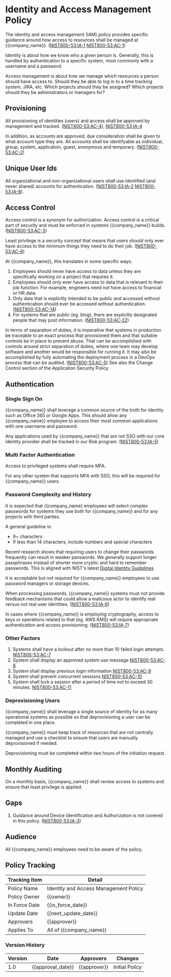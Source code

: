 # Identity and Access Management Policy

The identity and access management (IAM) policy provides specific guidance around how access to resources shall be managed at {{company_name}}.  ([NIST800-53:IA-1](https://nvd.nist.gov/800-53/Rev4/control/IA-1) [NIST800-53:AC-1](https://nvd.nist.gov/800-53/Rev4/control/AC-1))

Identity is about how we know who a given person is.  Generally, this is handled by authentication to a specific system, most commonly with a username and a password.

Access management is about how we manage which resources a person should have access to.  Should they be able to log in to a time tracking system, JIRA, etc.  Which projects should they be assigned?  Which projects should they be administrators or managers for?

## Provisioning 

All provisioning of identities (users) and access shall be approved by management and tracked. ([NIST800-53:AC-4](https://nvd.nist.gov/800-53/Rev4/control/AC-4)), [NIST800-53:IA-4](https://nvd.nist.gov/800-53/Rev4/control/IA-4)

In addition, as accounts are approved, due consideration shall be given to what account type they are.  All accounts shall be identifyable as individual, group, system, applicatoin, guest, anonymous and temporary. ([NIST800-53:AC-2](https://nvd.nist.gov/800-53/Rev4/control/AC-2)) 

## Unique User Ids

All organizational and non-organizational users shall use identified (and never shared) accounts for authentication. ([NIST800-53:IA-2](https://nvd.nist.gov/800-53/Rev4/control/IA-2) [NIST800-53:IA-8](https://nvd.nist.gov/800-53/Rev4/control/IA-8)).

## Access Control

Access control is a synonym for authorization.  Access control is a critical part of security and must be enforced in systems {{company_name}} builds. ([NIST800-53:AC-3](https://nvd.nist.gov/800-53/Rev4/control/AC-3))

Least privilege is a security concept that means that users should only ever have access to the minimum things they need to do their job.  ([NIST800-53:AC-6](https://nvd.nist.gov/800-53/Rev4/control/AC-6))

At {{company_name}}, this translates in some specific ways.

1. Employees should never have access to data unless they are specifically working on a project that requires it.
1. Employees should only ever have access to data that is relevant to their job function.  For example, engineers need not have access to financial or HR data.
1. Only data that is explicitly intended to be public and accessed without authentication should ever be accessed without authentication. ([NIST800-53:AC-14](https://nvd.nist.gov/800-53/Rev4/control/AC-14))
1. For systems that are public (eg. blog), there are explicitly designated people that may post information. ([NIST800-53:AC-22](https://nvd.nist.gov/800-53/Rev4/control/AC-22))

In terms of separation of duties, it is imperative that systems in production be traceable to an exact process that provisioned them and that suitable controls be in place to prevent abuse.  That can be accomplished with controls around strict separation of duties, where one team may develop software and another would be responsible for running it.  It may also be accomplished by fully automating the deployment process in a DevOps process that can be audited.  ([NIST800-53:AC-5](https://nvd.nist.gov/800-53/Rev4/control/AC-5))  See also the Change Control section of the Application Security Policy.

## Authentication

### Single Sign On

{{company_name}} shall leverage a common source of the truth for identity such as Office 365 or Google Apps.  This should allow any {{company_name}} employee to access their most common applications with one username and password.

Any applications used by {{company_name}} that are not SSO with our core identity provider shall be tracked in our Risk program.
([NIST800-53:IA-5](https://nvd.nist.gov/800-53/Rev4/control/IA-5))

### Multi Factor Authentication

Access to privileged systems shall require MFA.

For any other system that supports MFA with SSO, this will be required for {{company_name}} users.

### Password Complexity and History

It is expected that {{company_name} employees will select complex passwords for systems they use both for {{company_name}} and for any projects with third parties.

A general guideline is:

* 9+ characters
* If less than 14 characters, include numbers and special characters

Recent research shows that requiring users to change their passwords frequently can result in weaker passwords.  We generally support longer passphrases instead of shorter more cryptic and hard to remember passwords.  This is aligned with NIST's latest [Digital Identity Guidelines](https://pages.nist.gov/800-63-3/sp800-63-3.html)

It is acceptable but not required for {{company_name}} employees to use password managers or storage devices.

When processing passwords, {{company_name}} systems must not provide feedback mechanisms that could allow a malicious actor to identify real versus not real user identities. ([NIST800-53:IA-6](https://nvd.nist.gov/800-53/Rev4/control/IA-6))

In cases where {{company_name}} is employing cryptography, access to keys or operations related to that (eg. AWS KMS) will require appropriate authentication and access provisioning. ([NIST800-53:IA-7](https://nvd.nist.gov/800-53/Rev4/control/IA-7))

### Other Factors

1. Systems shall have a lockout after no more than 10 failed login attempts.  [NIST800-53:AC-7](https://nvd.nist.gov/800-53/Rev4/control/AC-7)
1. System shall display an approved system use message [NIST800-53:AC-8](https://nvd.nist.gov/800-53/Rev4/control/AC-8)
1. System shall display previous login information [NIST800-53:AC-9](https://nvd.nist.gov/800-53/Rev4/control/AC-9)
1. System shall prevent concurrent sessions [NIST800-53:AC-10](https://nvd.nist.gov/800-53/Rev4/control/AC-10)
1. System shall lock a session after a period of time not to exceed 30 minutes. [NIST800-53:AC-11](https://nvd.nist.gov/800-53/Rev4/control/AC-11)

### Deprovisioning Users

{{company_name}} shall leverage a single source of identity for as many operational systems as possible so that deprovisioning a user can be completed in one place.

{{company_name}} must keep track of resources that are not centrally managed and use a checklist to ensure that users are manually deprovisioned if needed.

Deprovisioning must be completed within two hours of the initiation request.

## Monthly Auditing

On a monthly basis, {{company_name}} shall review access to systems and ensure that least privilege is applied.

## Gaps

1. Guidance around Device Identification and Authorization is not covered in this policy.
([NIST800-53:IA-3](https://nvd.nist.gov/800-53/Rev4/control/IA-3))

## Audience

All {{company_name}} employees need to be aware of the policy.

## Policy Tracking

| Tracking Item   | Detail |
|-----------------|--------|
| Policy Name     | Identity and Access Management Policy |
| Policy Owner    | {{owner}}  |
| In Force Date   | {{in_force_date}} |
| Update Date     | {{next_update_date}} |
| Approvers       | {{approver}} |
| Applies To      | All of {{company_name}} |

### Version History 

| Version | Date | Approvers | Changes |
|--|--|--|--|
| 1.0 | {{approval_date}} | {{approver}} | Initial Policy |